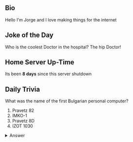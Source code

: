 ## Bio

Hello I'm Jorge and I love making things for the internet

## Joke of the Day

Who is the coolest Doctor in the hospital? The hip Doctor!

## Home Server Up-Time

Its been **8 days** since this server shutdown


## Daily Trivia

What was the name of the first Bulgarian personal computer?
 1. Pravetz 82
 2. IMKO-1
 3. Pravetz 8D
 4. IZOT 1030

<details>
  <summary>Answer</summary>
  IMKO-1
</details>

